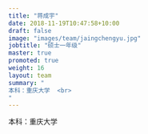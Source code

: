 ```yaml
---
title: "蒋成宇"
date: 2018-11-19T10:47:58+10:00
draft: false
image: "images/team/jaingchengyu.jpg"
jobtitle: "硕士一年级"
master: true
promoted: true
weight: 16
layout: team
summary: "
本科：重庆大学  <br>
"
---
```


本科：重庆大学  

